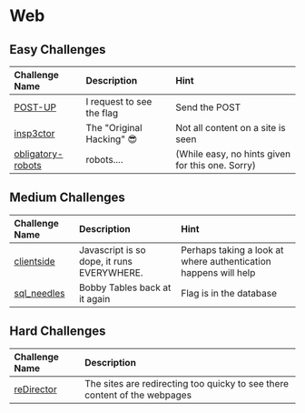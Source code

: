 # Web

## Easy Challenges
| Challenge Name  | Description | Hint
|:-- | :-- | :---
| [POST-UP](POST-UP)| I request to see the flag | Send the POST
| [insp3ctor](insp3ctor)| The "Original Hacking" :sunglasses: | Not all content on a site is seen  
| [obligatory-robots](obligatory-robots) | robots.... | (While easy, no hints given for this one. Sorry) 



## Medium Challenges
| Challenge Name  | Description | Hint
|:-- | :-- | :---
| [clientside](clientside) | Javascript is so dope, it runs EVERYWHERE. | Perhaps taking a look at where authentication happens will help
| [sql_needles](sql_needles) | Bobby Tables back at it again | Flag is in the database

## Hard Challenges
| Challenge Name  | Description
|:-- | :-- 
| [reDirector](reDirector) | The sites are redirecting too quicky to see there content of the webpages